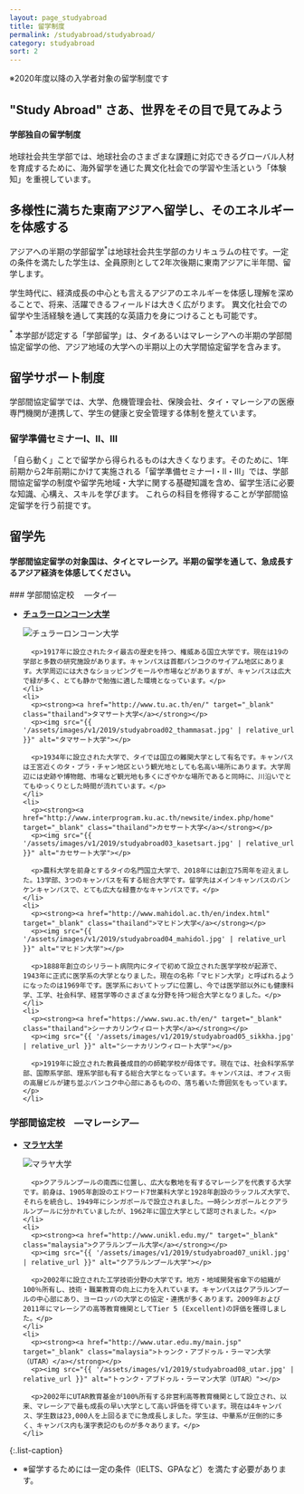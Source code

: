 ```yaml
---
layout: page_studyabroad
title: 留学制度
permalink: /studyabroad/studyabroad/
category: studyabroad
sort: 2
---
```

※2020年度以降の入学者対象の留学制度です


## "Study Abroad" さあ、世界をその目で見てみよう


#### 学部独自の留学制度
地球社会共生学部では、地球社会のさまざまな課題に対応できるグローバル人材を育成するために、海外留学を通じた異文化社会での学習や生活という「体験知」を重視しています。

## 多様性に満ちた東南アジアへ留学し、そのエネルギーを体感する
アジアへの半期の学部留学<sup>*</sup>は地球社会共生学部のカリキュラムの柱です。一定の条件を満たした学生は、全員原則として2年次後期に東南アジアに半年間、留学します。

学生時代に、経済成長の中心とも言えるアジアのエネルギーを体感し理解を深めることで、将来、活躍できるフィールドは大きく広がります。
異文化社会での留学や生活経験を通して実践的な英語力を身につけることも可能です。

<sup>*</sup> 本学部が認定する「学部留学」は、タイあるいはマレーシアへの半期の学部間協定留学の他、アジア地域の大学への半期以上の大学間協定留学を含みます。


## 留学サポート制度

学部間協定留学では、大学、危機管理会社、保険会社、タイ・マレーシアの医療専門機関が連携して、学生の健康と安全管理する体制を整えています。



### 留学準備セミナーⅠ、Ⅱ、Ⅲ
「自ら動く」ことで留学から得られるものは大きくなります。そのために、1年前期から2年前期にかけて実施される「留学準備セミナーⅠ・Ⅱ・Ⅲ」では、学部間協定留学の制度や留学先地域・大学に関する基礎知識を含め、留学生活に必要な知識、心構え、スキルを学びます。
これらの科目を修得することが学部間協定留学を行う前提です。 


## 留学先

#### 学部間協定留学の対象国は、タイとマレーシア。半期の留学を通して、急成長するアジア経済を体感してください。


<div id="agreement">
### 学部間協定校　 ―タイ―

  <ul class="list-grid">
    <li>
      <p><strong><a href="http://www.chula.ac.th/en/" target="_blank" class="thailand">チュラーロンコーン大学</a></strong></p>
      <p><img src="{{ '/assets/images/v1/2019/studyabroad01_chula.jpg' | relative_url }}" alt="チュラーロンコーン大学"></p>

      <p>1917年に設立されたタイ最古の歴史を持つ、権威ある国立大学です。現在は19の学部と多数の研究施設があります。キャンパスは首都バンコクのサイアム地区にあります。大学周辺には大きなショッピングモールや市場などがありますが、キャンパスは広大で緑が多く、とても静かで勉強に適した環境となっています。</p>
    </li>
    <li>
      <p><strong><a href="http://www.tu.ac.th/en/" target="_blank" class="thailand">タマサート大学</a></strong></p>
      <p><img src="{{ '/assets/images/v1/2019/studyabroad02_thammasat.jpg' | relative_url }}" alt="タマサート大学"></p>

      <p>1934年に設立された大学で、タイでは国立の難関大学として有名です。キャンパスは王宮近くのタ・プラ・チャン地区という観光地としても名高い場所にあります。大学周辺には史跡や博物館、市場など観光地も多くにぎやかな場所であると同時に、川沿いでとてもゆっくりとした時間が流れています。</p>
    </li>
    <li>
      <p><strong><a href="http://www.interprogram.ku.ac.th/newsite/index.php/home" target="_blank" class="thailand">カセサート大学</a></strong></p>
      <p><img src="{{ '/assets/images/v1/2019/studyabroad03_kasetsart.jpg' | relative_url }}" alt="カセサート大学"></p>

      <p>農科大学を前身とするタイの名門国立大学で、2018年には創立75周年を迎えました。13学部、3つのキャンパスを有する総合大学です。留学先はメインキャンパスのバンケンキャンパスで、とても広大な緑豊かなキャンパスです。</p>
    </li>
    <li>
      <p><strong><a href="http://www.mahidol.ac.th/en/index.html" target="_blank" class="thailand">マヒドン大学</a></strong></p>
      <p><img src="{{ '/assets/images/v1/2019/studyabroad04_mahidol.jpg' | relative_url }}" alt="マヒドン大学"></p>

      <p>1888年創立のシリラート病院内にタイで初めて設立された医学学校が起源で、1943年に正式に医学系の大学となりました。現在の名称「マヒドン大学」と呼ばれるようになったのは1969年です。医学系においてトップに位置し、今では医学部以外にも健康科学、工学、社会科学、経営学等のさまざまな分野を持つ総合大学となりました。</p>
    </li>
    <li>
      <p><strong><a href="https://www.swu.ac.th/en/" target="_blank" class="thailand">シーナカリンウィロート大学</a></strong></p>
      <p><img src="{{ '/assets/images/v1/2019/studyabroad05_sikkha.jpg' | relative_url }}" alt="シーナカリンウィロート大学"></p>

      <p>1919年に設立された教員養成目的の師範学校が母体です。現在では、社会科学系学部、国際系学部、理系学部も有する総合大学となっています。キャンパスは、オフィス街の高層ビルが建ち並ぶバンコク中心部にあるものの、落ち着いた雰囲気をもっています。</p>
    </li>
  </ul>

<!--
{:.list-grid}
*   **[チュラーロンコーン大学](http://www.chula.ac.th/en/)** ![thailand](https://user-images.githubusercontent.com/416977/41012001-8555cff0-697a-11e8-8384-8d65880c478c.png)

    1917年に設立されたタイ最古の歴史を持つ、権威ある国立大学です。現在は19の学部と多数の研究施設があります。キャンパスは首都バンコクのサイアム地区にあります。大学周辺には大きなショッピングモールや市場などがありますが、キャンパスは広大で緑が多く、とても静かで勉強に適した環境となっています。

*   **[タマサート大学](http://www.tu.ac.th/en/)** ![thailand](https://user-images.githubusercontent.com/416977/41012001-8555cff0-697a-11e8-8384-8d65880c478c.png)

    1934年に設立された大学で、タイでは国立の難関大学として有名です。キャンパスは王宮近くのタ・プラ・チャン地区という観光地としても名高い場所にあります。大学周辺には史跡や博物館、市場など観光地も多くにぎやかな場所であると同時に、川沿いでとてもゆっくりとした時間が流れています。

*   **[カセサート大学](http://www.interprogram.ku.ac.th/newsite/index.php/home)** ![thailand](https://user-images.githubusercontent.com/416977/41012001-8555cff0-697a-11e8-8384-8d65880c478c.png)

    農科大学を前身とするタイの名門国立大学で、2018年には創立75周年を迎えました。13学部、3つのキャンパスを有する総合大学です。留学先はメインキャンパスのバンケンキャンパスで、とても広大な緑豊かなキャンパスです。

*   **[マヒドン大学](http://www.mahidol.ac.th/en/index.html)** ![thailand](https://user-images.githubusercontent.com/416977/41012001-8555cff0-697a-11e8-8384-8d65880c478c.png)

    1888年創立のシリラート病院内にタイで初めて設立された医学学校が起源で、1943年に正式に医学系の大学となりました。現在の名称「マヒドン大学」と呼ばれるようになったのは1969年です。医学系においてトップに位置し、今では医学部以外にも健康科学、工学、社会科学、経営学等のさまざまな分野を持つ総合大学となりました。

*   **[シーナカリンウィロート大学](https://www.swu.ac.th/en/)** ![thailand](https://user-images.githubusercontent.com/416977/41012001-8555cff0-697a-11e8-8384-8d65880c478c.png)

    1919年に設立された教員養成目的の師範学校が母体です。現在では、社会科学系学部、国際系学部、理系学部も有する総合大学となっています。キャンパスは、オフィス街の高層ビルが建ち並ぶバンコク中心部にあるものの、落ち着いた雰囲気をもっています。
-->

### 学部間協定校　―マレーシア―

  <ul class="list-grid">
    <li>
      <p><strong><a href="https://www.um.edu.my" target="_blank" class="malaysia">マラヤ大学</a></strong></p>
      <p><img src="{{ '/assets/images/v1/2019/studyabroad06_malaya.jpg' | relative_url }}" alt="マラヤ大学"></p>

      <p>クアラルンプールの南西に位置し、広大な敷地を有するマレーシアを代表する大学です。前身は、1905年創設のエドワード7世薬科大学と1928年創設のラッフルズ大学で、それらを統合し、1949年にシンガポールで設立されました。一時シンガポールとクアラルンプールに分かれていましたが、1962年に国立大学として認可されました。</p>
    </li>
    <li>
      <p><strong><a href="http://www.unikl.edu.my/" target="_blank" class="malaysia">クアラルンプール大学</a></strong></p>
      <p><img src="{{ '/assets/images/v1/2019/studyabroad07_unikl.jpg' | relative_url }}" alt="クアラルンプール大学"></p>

      <p>2002年に設立された工学技術分野の大学です。地方・地域開発省傘下の組織が100％所有し、技術・職業教育の向上に力を入れています。キャンパスはクアラルンプールの中心部にあり、ヨーロッパの大学との協定・連携が多くあります。2009年および2011年にマレーシアの高等教育機関としてTier 5 (Excellent)の評価を獲得しました。</p>
    </li>
    <li>
      <p><strong><a href="http://www.utar.edu.my/main.jsp" target="_blank" class="malaysia">トゥンク・アブドゥル・ラーマン大学（UTAR）</a></strong></p>
      <p><img src="{{ '/assets/images/v1/2019/studyabroad08_utar.jpg' | relative_url }}" alt="トゥンク・アブドゥル・ラーマン大学（UTAR）"></p>

      <p>2002年にUTAR教育基金が100%所有する非営利高等教育機関として設立され、以来、マレーシアで最も成長の早い大学として高い評価を得ています。現在は4キャンパス、学生数は23,000人を上回るまでに急成長しました。学生は、中華系が圧倒的に多く、キャンパス内も漢字表記のものが多々あります。</p>
    </li>
  </ul>

<!--
{:.list-grid}
*   **[マラヤ大学](https://www.um.edu.my)** ![malaysia](https://user-images.githubusercontent.com/416977/41011993-80df4334-697a-11e8-8be1-ace55199629d.png) 

    クアラルンプールの南西に位置し、広大な敷地を有するマレーシアを代表する大学です。前身は、1905年創設のエドワード7世薬科大学と1928年創設のラッフルズ大学で、それらを統合し、1949年にシンガポールで設立されました。一時シンガポールとクアラルンプールに分かれていましたが、1962年に国立大学として認可されました。

*   **[クアラルンプール大学](http://www.unikl.edu.my/)** ![malaysia](https://user-images.githubusercontent.com/416977/41011993-80df4334-697a-11e8-8be1-ace55199629d.png) 

    2002年に設立された工学技術分野の大学です。地方・地域開発省傘下の組織が100％所有し、技術・職業教育の向上に力を入れています。キャンパスはクアラルンプールの中心部にあり、ヨーロッパの大学との協定・連携が多くあります。2009年および2011年にマレーシアの高等教育機関としてTier 5 (Excellent)の評価を獲得しました。

*   **[トゥンク・アブドゥル・ラーマン大学（UTAR）](http://www.utar.edu.my/main.jsp)** ![malaysia](https://user-images.githubusercontent.com/416977/41011993-80df4334-697a-11e8-8be1-ace55199629d.png) 

    2002年にUTAR教育基金が100%所有する非営利高等教育機関として設立され、以来、マレーシアで最も成長の早い大学として高い評価を得ています。現在は4キャンパス、学生数は23,000人を上回るまでに急成長しました。学生は、中華系が圧倒的に多く、キャンパス内も漢字表記のものが多々あります。
-->

{:.list-caption}
*   <span class="asterisk">※</span>留学するためには一定の条件（IELTS、GPAなど）を満たす必要があります。
</div>
